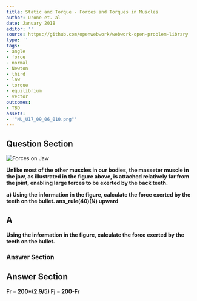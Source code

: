 ```yaml
---
title: Static and Torque - Forces and Torques in Muscles
author: Urone et. al
date: January 2018
editor: ''
source: https://github.com/openwebwork/webwork-open-problem-library
type: ''
tags:
- angle
- force
- normal
- Newton
- third
- law
- torque
- equilibrium
- vector
outcomes:
- TBD
assets:
- '"NU_U17_09_06_010.png"'
---
```


## Question Section 

![Forces on Jaw]("NU_U17_09_06_010.png")

<b>
Unlike most of the other muscles in our bodies, the masseter muscle in the jaw, as illustrated in the figure above, is attached relatively far from the joint, enabling large forces to be exerted by the back teeth.
 
a) Using the information in the figure, calculate the force exerted by the teeth on the bullet.
ans_rule(40)(N) upward

## A
Using the information in the figure, calculate the force exerted by the teeth on the bullet.
### Answer Section


## Answer Section

Fr = 200*(2.9/5)
Fj = 200-Fr